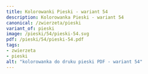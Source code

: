```yaml
---
title: Kolorowanki Pieski - wariant 54
description: Kolorowanka Pieski - wariant 54
canonical: /zwierzeta/pieski
variant_of: pieski
image: /pieski/54/pieski-54.svg
pdf: /pieski/54/pieski-54.pdf
tags:
- zwierzeta
- pieski
alt: "kolorowanka do druku pieski PDF - wariant 54"
---
```

